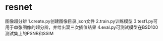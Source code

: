 # resnet
图像超分辨
1.create.py创建图像目录.json文件
2.train.py训练模型
3.test1.py可用于单张图像的超分辨，并给出双三次插值结果
4.eval.py可测试模型在BSD100测试集上的PSNR和SSIM
